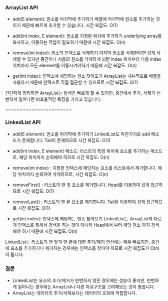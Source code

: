 ### ArrayList API 

* add(E element): 원소를 마지막에 추가하기
배열에 마지막에 원소를 추가하는 것이기 때문에 빠르게 추가할 수 있습니다.
시간 복잡도: O(1)

* add(int index, E element): 원소를 지정된 위치에 추가하기
underlying array를 복사하고, 이동하는 작업이 필요하기 때문에
시간 복잡도: O(n)

* remove(int index): 원소의 인덱스로 삭제하기
마지막 원소를 삭제한다면 쉽게 삭제할 수 있지만 중간이나 처음의 원소를 삭제하게 되면 
index 위치부터 다음 index 위치까지 모든 element를 이동시켜야하기 때문에 
시간 복잡도: O(n)

* get(int index): 인덱스에 해당하는 원소 찾아오기
ArrayList는 내부적으로 배열을 사용하기 때문에 인덱스로 직접 접근할 수 있으므로
시간 복잡도: O(1)

간단하게 정리하면 ArrayList는 탐색은 빠르게 할 수 있지만, 중간에서 추가, 삭제가 빈번하게 일어나면 비효율적인 특징을 가지고 있습니다.

=======================


### LinkedList API

* add(E element): 원소를 마지막에 추가하기
LinkedList도 마찬가지로 add 메소드가 존재합니다. 
Tail이 존재하므로 
시간 복잡도: O(1)

* add(int index, E element) 메소드: 리스트의 특정 위치에 요소를 추가하는 메소드로, 
해당 위치까지 순회해야 하므로 
시간 복잡도: O(n)

* remove(int index) : 지정한 인덱스에 해당하는 요소를 리스트에서 제거합니다.
해당 위치까지 순회하여 삭제하므로,
시간 복잡도: O(n)

* removeFirst() : 리스트의 맨 앞 요소를 제거합니다. Head를 이용하여 쉽게 접근하므로
시간 복잡도: O(1) 

* removeLast() : 리스트의 맨 끝 요소를 제거합니다. Tail을 이용하여 쉽게 접근하므로
시간 복잡도: O(1)

* get(int index): 인덱스에 해당하는 원소 찾아오기
LinkedList는 ArrayList와 다르게 인덱스를 통해서 검색을 하는 것이 아니라
Head에서 부터 해당 원소 까지 검색해야 하기 때문에 
시간 복잡도: O(n)


LinkedList는 리스트의 맨 앞과 맨 끝에 대한 추가/제거 연산에는 매우 빠르지만, 
중간에 요소를 추가하거나 제거하는 경우에는 인덱스를 찾아야 하므로 시간 복잡도가 O(n)이 됩니다.

### 결론

* LinkedList는 요소의 추가/제거가 빈번하지 않은 경우에는 성능이 좋지만, 
빈번하게 일어나는 경우에는 ArrayList나 다른 자료구조를 고려해보는 것이 좋습니다.
* ArrayList는 데이터의 추가/삭제보다는 데이터의 조회에 적합합니다.



